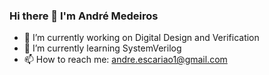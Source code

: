 ### Hi there 👋 I'm André Medeiros

- 🔭 I’m currently working on Digital Design and Verification
- 🌱 I’m currently learning SystemVerilog
- 📫 How to reach me: andre.escariao1@gmail.com

